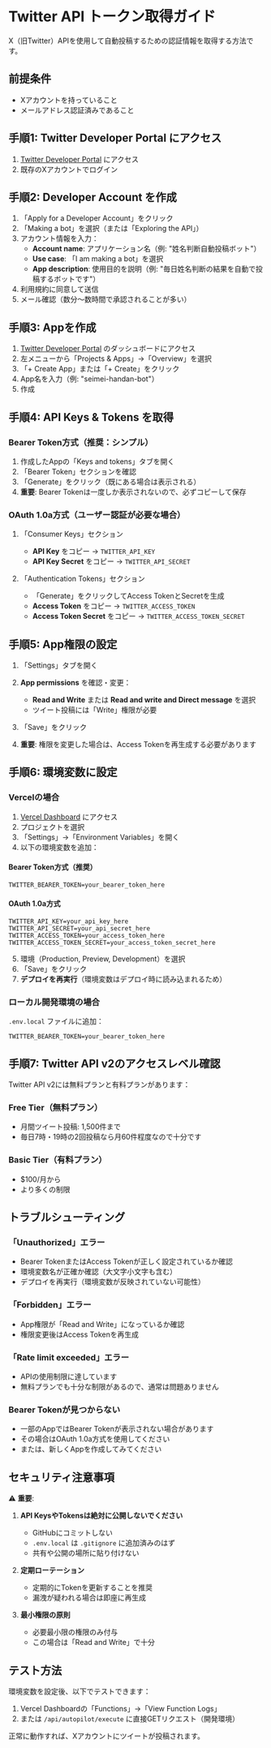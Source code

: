 # Twitter API トークン取得ガイド

X（旧Twitter）APIを使用して自動投稿するための認証情報を取得する方法です。

## 前提条件

- Xアカウントを持っていること
- メールアドレス認証済みであること

## 手順1: Twitter Developer Portal にアクセス

1. [Twitter Developer Portal](https://developer.twitter.com/) にアクセス
2. 既存のXアカウントでログイン

## 手順2: Developer Account を作成

1. 「Apply for a Developer Account」をクリック
2. 「Making a bot」を選択（または「Exploring the API」）
3. アカウント情報を入力：
   - **Account name**: アプリケーション名（例: "姓名判断自動投稿ボット"）
   - **Use case**: 「I am making a bot」を選択
   - **App description**: 使用目的を説明（例: "毎日姓名判断の結果を自動で投稿するボットです"）
4. 利用規約に同意して送信
5. メール確認（数分〜数時間で承認されることが多い）

## 手順3: Appを作成

1. [Twitter Developer Portal](https://developer.twitter.com/en/portal/dashboard) のダッシュボードにアクセス
2. 左メニューから「Projects & Apps」→「Overview」を選択
3. 「+ Create App」または「+ Create」をクリック
4. App名を入力（例: "seimei-handan-bot"）
5. 作成

## 手順4: API Keys & Tokens を取得

### Bearer Token方式（推奨：シンプル）

1. 作成したAppの「Keys and tokens」タブを開く
2. 「Bearer Token」セクションを確認
3. 「Generate」をクリック（既にある場合は表示される）
4. **重要**: Bearer Tokenは一度しか表示されないので、必ずコピーして保存

### OAuth 1.0a方式（ユーザー認証が必要な場合）

1. 「Consumer Keys」セクション
   - **API Key** をコピー → `TWITTER_API_KEY`
   - **API Key Secret** をコピー → `TWITTER_API_SECRET`

2. 「Authentication Tokens」セクション
   - 「Generate」をクリックしてAccess TokenとSecretを生成
   - **Access Token** をコピー → `TWITTER_ACCESS_TOKEN`
   - **Access Token Secret** をコピー → `TWITTER_ACCESS_TOKEN_SECRET`

## 手順5: App権限の設定

1. 「Settings」タブを開く
2. **App permissions** を確認・変更：
   - **Read and Write** または **Read and write and Direct message** を選択
   - ツイート投稿には「Write」権限が必要

3. 「Save」をクリック
4. **重要**: 権限を変更した場合は、Access Tokenを再生成する必要があります

## 手順6: 環境変数に設定

### Vercelの場合

1. [Vercel Dashboard](https://vercel.com/dashboard) にアクセス
2. プロジェクトを選択
3. 「Settings」→「Environment Variables」を開く
4. 以下の環境変数を追加：

#### Bearer Token方式（推奨）

```
TWITTER_BEARER_TOKEN=your_bearer_token_here
```

#### OAuth 1.0a方式

```
TWITTER_API_KEY=your_api_key_here
TWITTER_API_SECRET=your_api_secret_here
TWITTER_ACCESS_TOKEN=your_access_token_here
TWITTER_ACCESS_TOKEN_SECRET=your_access_token_secret_here
```

5. 環境（Production, Preview, Development）を選択
6. 「Save」をクリック
7. **デプロイを再実行**（環境変数はデプロイ時に読み込まれるため）

### ローカル開発環境の場合

`.env.local` ファイルに追加：

```env
TWITTER_BEARER_TOKEN=your_bearer_token_here
```

## 手順7: Twitter API v2のアクセスレベル確認

Twitter API v2には無料プランと有料プランがあります：

### Free Tier（無料プラン）
- 月間ツイート投稿: 1,500件まで
- 毎日7時・19時の2回投稿なら月60件程度なので十分です

### Basic Tier（有料プラン）
- $100/月から
- より多くの制限

## トラブルシューティング

### 「Unauthorized」エラー

- Bearer TokenまたはAccess Tokenが正しく設定されているか確認
- 環境変数名が正確か確認（大文字小文字も含む）
- デプロイを再実行（環境変数が反映されていない可能性）

### 「Forbidden」エラー

- App権限が「Read and Write」になっているか確認
- 権限変更後はAccess Tokenを再生成

### 「Rate limit exceeded」エラー

- APIの使用制限に達しています
- 無料プランでも十分な制限があるので、通常は問題ありません

### Bearer Tokenが見つからない

- 一部のAppではBearer Tokenが表示されない場合があります
- その場合はOAuth 1.0a方式を使用してください
- または、新しくAppを作成してみてください

## セキュリティ注意事項

⚠️ **重要**:

1. **API KeysやTokensは絶対に公開しないでください**
   - GitHubにコミットしない
   - `.env.local` は `.gitignore` に追加済みのはず
   - 共有や公開の場所に貼り付けない

2. **定期ローテーション**
   - 定期的にTokenを更新することを推奨
   - 漏洩が疑われる場合は即座に再生成

3. **最小権限の原則**
   - 必要最小限の権限のみ付与
   - この場合は「Read and Write」で十分

## テスト方法

環境変数を設定後、以下でテストできます：

1. Vercel Dashboardの「Functions」→「View Function Logs」
2. または `/api/autopilot/execute` に直接GETリクエスト（開発環境）

正常に動作すれば、Xアカウントにツイートが投稿されます。

